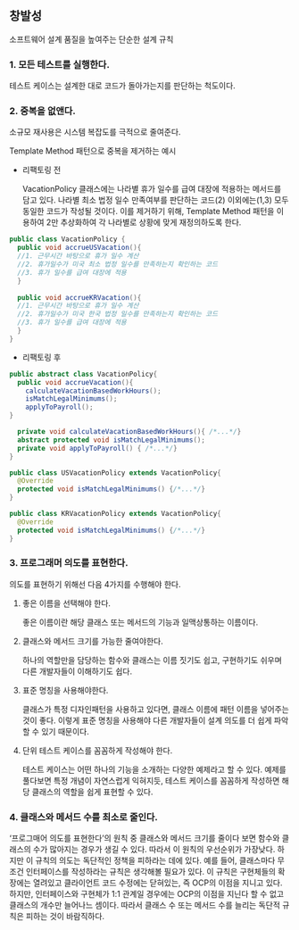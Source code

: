 ## 창발성

소프트웨어 설계 품질을 높여주는 단순한 설계 규칙

### 1. 모든 테스트를 실행한다.

테스트 케이스는 설계한 대로 코드가 돌아가는지를 판단하는 척도이다.  

### 2. 중복을 없앤다.

소규모 재사용은 시스템 복잡도를 극적으로 줄여준다. 

Template Method 패턴으로 중복을 제거하는 예시

- 리팩토링 전
    
    VacationPolicy 클래스에는 나라별 휴가 일수를 급여 대장에 적용하는 메서드를 담고 있다. 나라별 최소 법정 일수 만족여부를 판단하는 코드(2) 이외에는(1,3) 모두 동일한 코드가 작성될 것이다. 이를 제거하기 위해, Template Method 패턴을 이용하여 2만 추상화하여 각 나라별로 상황에 맞게 재정의하도록 한다.
    

```java
public class VacationPolicy {
  public void accrueUSVacation(){
  //1. 근무시간 바탕으로 휴가 일수 계산
  //2. 휴가일수가 미국 최소 법정 일수를 만족하는지 확인하는 코드
  //3. 휴가 일수를 급여 대장에 적용
  }
	
  public void accrueKRVacation(){
  //1. 근무시간 바탕으로 휴가 일수 계산
  //2. 휴가일수가 미국 한국 법정 일수를 만족하는지 확인하는 코드
  //3. 휴가 일수를 급여 대장에 적용
  }
}
```

- 리팩토링 후

```java
public abstract class VacationPolicy{
  public void accrueVacation(){
    calculateVacationBasedWorkHours();
    isMatchLegalMinimums();
    applyToPayroll();
}

  private void calculateVacationBasedWorkHours(){ /*...*/}
  abstract protected void isMatchLegalMinimums();
  private void applyToPayroll() { /*...*/}
}

public class USVacationPolicy extends VacationPolicy{
  @Override
  protected void isMatchLegalMinimums() {/*...*/}
}

public class KRVacationPolicy extends VacationPolicy{
  @Override
  protected void isMatchLegalMinimums() {/*...*/}
}
```
  
### 3. 프로그래머 의도를 표현한다.

의도를 표현하기 위해선 다음 4가지를 수행해야 한다.

1) 좋은 이름을 선택해야 한다.

	좋은 이름이란 해당 클래스 또는 메서드의 기능과 일맥상통하는 이름이다. 

2) 클래스와 메서드 크기를 가능한 줄여야한다.

	하나의 역할만을 담당하는 함수와 클래스는 이름 짓기도 쉽고, 구현하기도 쉬우며 다른 개발자들이 이해하기도 쉽다.

3) 표준 명칭을 사용해야한다.

	클래스가 특정 디자인패턴을 사용하고 있다면, 클래스 이름에 패턴 이름을 넣어주는 것이 좋다. 이렇게 표준 명칭을 사용해야 다른 개발자들이 설계 의도를 더 쉽게 파악할 수 있기 때문이다. 

4) 단위 테스트 케이스를 꼼꼼하게 작성해야 한다.

	테스트 케이스는 어떤 하나의 기능을 소개하는 다양한 예제라고 할 수 있다. 예제를 풀다보면 특정 개념이 자연스럽게 익혀지듯, 테스트 케이스를 꼼꼼하게 작성하면 해당 클래스의 역할을 쉽게 표현할 수 있다. 

### 4. 클래스와 메서드 수를 최소로 줄인다.

‘프로그매어 의도를 표현한다’의 원칙 중 클래스와 메서드 크기를 줄이다 보면 함수와 클래스의 수가 많아지는 경우가 생길 수 있다. 따라서 이 원칙의 우선순위가 가장낮다. 하지만 이 규칙의 의도는 독단적인 정책을 피하라는 데에 있다. 예를 들어, 클래스마다 무조건 인터페이스를 작성하라는 규칙은 생각해볼 필요가 있다. 이 규칙은 구현체들의 확장에는 열려있고 클라이언트 코드 수정에는 닫혀있는, 즉 OCP의 이점을 지니고 있다. 하지만, 인터페이스와 구현체가 1:1 관계일 경우에는 OCP의 이점을 지닌다 할 수 없고 클래스의 개수만 늘어나느 셈이다. 따라서 클래스 수 또는 메서드 수를 늘리는 독단적 규칙은 피하는 것이 바람직하다.

